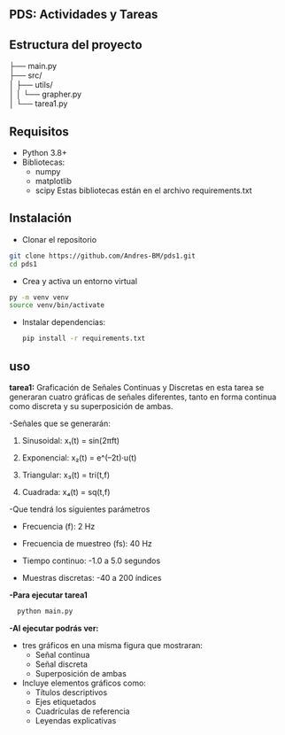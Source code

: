 ## PDS: Actividades y Tareas

## Estructura del proyecto
├── main.py  
├── src/  
│ ├── utils/  
│ │ └── grapher.py  
│ └── tarea1.py


## Requisitos
- Python 3.8+
- Bibliotecas:
  - numpy
  - matplotlib
  - scipy
Estas bibliotecas están en el archivo requirements.txt

## Instalación
 - Clonar el repositorio 
```bash
git clone https://github.com/Andres-BM/pds1.git
cd pds1
```
 - Crea y activa un entorno virtual
 ``` bash
 py -m venv venv
source venv/bin/activate
```
 - Instalar dependencias:
   ```bash
   pip install -r requirements.txt

## uso
**tarea1:** Graficación de Señales Continuas y Discretas
en esta tarea se generaran cuatro gráficas de señales diferentes, tanto en forma continua como discreta y su superposición de ambas.

-Señales que se generarán:
1.  Sinusoidal: x₁(t) = sin(2πft)
    
2.  Exponencial: x₂(t) = e^(–2t)·u(t)
    
3.  Triangular: x₃(t) = tri(t,f)
    
4.  Cuadrada: x₄(t) = sq(t,f)

-Que tendrá los siguientes parámetros 
-   Frecuencia (f): 2 Hz
    
-   Frecuencia de muestreo (fs): 40 Hz
    
-   Tiempo continuo: -1.0 a 5.0 segundos
    
-   Muestras discretas: -40 a 200 índices

**-Para ejecutar tarea1**
```bash
  python main.py 
```
**-Al ejecutar podrás ver:**
   -  tres gráficos en una misma figura que mostraran:
      - Señal continua
      - Señal discreta
      - Superposición de ambas
   - Incluye elementos gráficos como:
     - Títulos descriptivos
     - Ejes etiquetados
     - Cuadrículas de referencia
     - Leyendas explicativas
